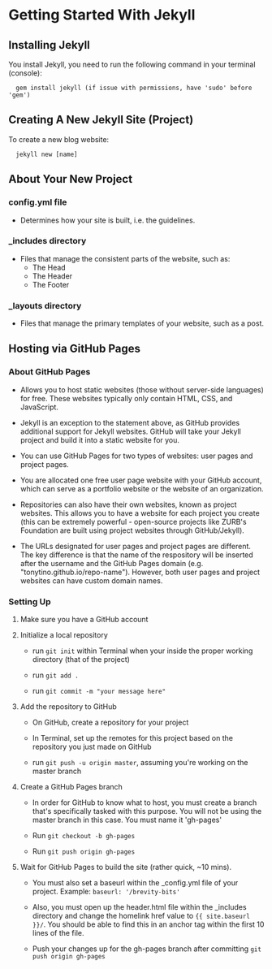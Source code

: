 # Getting Started With Jekyll

## Installing Jekyll

You install Jekyll, you need to run the following command in your terminal (console):
```
  gem install jekyll (if issue with permissions, have 'sudo' before 'gem')
```

## Creating A New Jekyll Site (Project)

To create a new blog website:
```
  jekyll new [name]
```

## About Your New Project

### config.yml file
- Determines how your site is built, i.e. the guidelines.

### _includes directory
- Files that manage the consistent parts of the website, such as:
  - The Head
  - The Header
  - The Footer

### _layouts directory
- Files that manage the primary templates of your website, such as a post.


## Hosting via GitHub Pages

### About GitHub Pages

- Allows you to host static websites (those without server-side languages) for free. These websites typically only contain HTML, CSS, and JavaScript.

- Jekyll is an exception to the statement above, as GitHub provides additional support for Jekyll websites. GitHub will take your Jekyll project and build it into a static website for you.

- You can use GitHub Pages for two types of websites: user pages and project pages.

- You are allocated one free user page website with your GitHub account, which can serve as a portfolio website or the website of an organization.

- Repositories can also have their own websites, known as project websites. This allows you to have a website for each project you create (this can be extremely powerful - open-source projects like ZURB's Foundation are built using project websites through GitHub/Jekyll).

- The URLs designated for user pages and project pages are different. The key difference is that the name of the respository will be inserted after the username and the GitHub Pages domain (e.g. "tonytino.github.io/repo-name"). However, both user pages and project websites can have custom domain names.

### Setting Up

1. Make sure you have a GitHub account

2. Initialize a local repository

    - run `git init` within Terminal when your inside the proper working directory (that of the project)

    - run `git add .`

    - run `git commit -m "your message here"`


3. Add the repository to GitHub

    - On GitHub, create a repository for your project

    - In Terminal, set up the remotes for this project based on the repository you just made on GitHub

    - run `git push -u origin master`, assuming you're working on the master branch

4. Create a GitHub Pages branch

    - In order for GitHub to know what to host, you must create a branch that's specifically tasked with this purpose. You will not be using the master branch in this case. You must name it 'gh-pages'

    - Run `git checkout -b gh-pages`

    - Run `git push origin gh-pages`

5. Wait for GitHub Pages to build the site (rather quick, ~10 mins).

    - You must also set a baseurl within the _config.yml file of your project. Example: `baseurl: '/brevity-bits'`

    - Also, you must open up the header.html file within the _includes directory and change the homelink href value to `{{ site.baseurl }}/`. You should be able to find this in an anchor tag within the first 10 lines of the file.

    - Push your changes up for the gh-pages branch after committing `git push origin gh-pages`